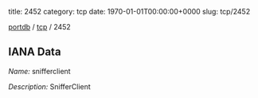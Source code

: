 title: 2452
category: tcp
date: 1970-01-01T00:00:00+0000
slug: tcp/2452

[portdb](/) / [tcp](/category/tcp.html) / 2452


## IANA Data

_Name:_ snifferclient

_Description:_ SnifferClient

